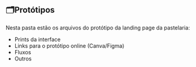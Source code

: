 ## 🗂️Protótipos

Nesta pasta estão os arquivos do protótipo da landing page da pastelaria:  
- Prints da interface  
- Links para o protótipo online (Canva/Figma)
- Fluxos
- Outros
